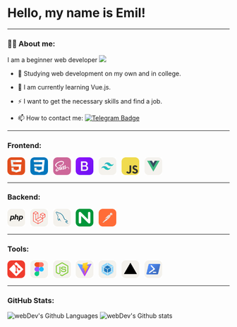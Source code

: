 
# Hello, my name is Emil!

---

### :man_technologist: About me:

I am a beginner web developer
<img src="https://media.giphy.com/media/WUlplcMpOCEmTGBtBW/giphy.gif" width="30px">

- :telescope: Studying web development on my own and in college.

- :seedling: I am currently learning Vue.js.

- :zap: I want to get the necessary skills and find a job.

- :mailbox: How to contact me: [![Telegram Badge](https://img.shields.io/badge/-emilburganov-blue?style=flat&logo=Telegram&logoColor=white)](https://t.me/emil_burganov)

---

### Frontend:

<div>
  <img src="https://github.com/tandpfun/skill-icons/blob/main/icons/HTML.svg" title="html5" alt="html5" width="40" height="40"/> &nbsp
  <img src="https://github.com/tandpfun/skill-icons/blob/main/icons/CSS.svg" title="css" alt="css" width="40" height="40"/> &nbsp
  <img src="https://github.com/tandpfun/skill-icons/blob/main/icons/Sass.svg" title="sass" alt="sass" width="40" height="40"/> &nbsp
  <img src="https://github.com/tandpfun/skill-icons/blob/main/icons/Bootstrap.svg" title="bootstrap" alt="bootstrap" width="40" height="40"/> &nbsp
  <img src="https://github.com/tandpfun/skill-icons/blob/main/icons/TailwindCSS-Light.svg" title="tailwindcss" alt="tailwindcss" width="40" height="40"/> &nbsp
  <img src="https://github.com/tandpfun/skill-icons/blob/main/icons/JavaScript.svg" title="javascript" alt="javascript" width="40" height="40"/> &nbsp
  <img src="https://github.com/tandpfun/skill-icons/blob/main/icons/VueJS-Light.svg" title="vuejs" alt="vuejs" width="40" height="40"/> &nbsp
</div>

---

### Backend:

<div>
  <img src="https://github.com/tandpfun/skill-icons/blob/main/icons/PHP-Light.svg" title="php" alt="php" width="40" height="40"/> &nbsp
  <img src="https://github.com/tandpfun/skill-icons/blob/main/icons/Laravel-Light.svg" title="laravel" alt="laravel" width="40" height="40"/> &nbsp
  <img src="https://github.com/tandpfun/skill-icons/blob/main/icons/MySQL-Light.svg" title="mysql" alt="mysql" width="40" height="40"/> &nbsp
  <img src="https://github.com/tandpfun/skill-icons/blob/main/icons/Nginx.svg" title="nginx" alt="nginx" width="40" height="40"/> &nbsp
  <img src="https://github.com/tandpfun/skill-icons/blob/main/icons/Postman.svg" title="postman" alt="postman" width="40" height="40"/> &nbsp
</div>

---

### Tools:

<div>
  <img src="https://github.com/tandpfun/skill-icons/blob/main/icons/Git.svg" title="git" alt="git" width="40" height="40"/> &nbsp
  <img src="https://github.com/tandpfun/skill-icons/blob/main/icons/Figma-Light.svg" title="figma" alt="figma" width="40" height="40"/> &nbsp
  <img src="https://github.com/tandpfun/skill-icons/blob/main/icons/NodeJS-Light.svg" title="nodejs" alt="nodejs" width="40" height="40"/> &nbsp 
  <img src="https://github.com/tandpfun/skill-icons/blob/main/icons/Vite-Light.svg" title="vite" alt="vite" width="40" height="40"/> &nbsp
  <img src="https://github.com/tandpfun/skill-icons/blob/main/icons/Webpack-Light.svg" title="webpack" alt="webpack" width="40" height="40"/> &nbsp
  <img src="https://github.com/tandpfun/skill-icons/blob/main/icons/Vercel-Light.svg" title="vercel" alt="vercel" width="40" height="40"/> &nbsp
  <img src="https://github.com/tandpfun/skill-icons/blob/main/icons/Powershell-Light.svg" title="powershell" alt="vercel" width="40" height="40"/> &nbsp
</div>

---

### GitHub Stats:
<div>
  <img height="200px" alt="webDev's Github Languages" src="https://github-readme-stats-sigma-five.vercel.app/api/top-langs/?username=emilburganov&layout=compact&theme=vision-friendly-dark" />
  <img height="200px" src="http://github-readme-streak-stats.herokuapp.com?user=emilburganov&theme=dark&background=000000" alt="webDev's Github stats" />
</div>
